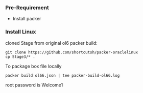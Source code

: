 ### Pre-Requirement 
 - Install packer

### Install Linux

cloned Stage from original ol6 packer build:

```
git clone https://github.com/shortcutsh/packer-oraclelinux
cp Stage3/* .
```

To package box file locally
```
packer build ol66.json | tee packer-build-ol66.log
```

root password is Welcome1


